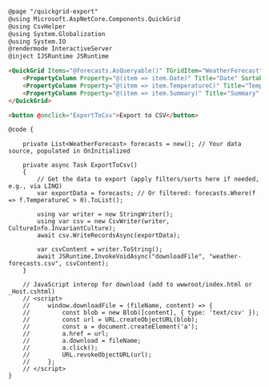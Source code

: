 ﻿```html
@page "/quickgrid-export"
@using Microsoft.AspNetCore.Components.QuickGrid
@using CsvHelper
@using System.Globalization
@using System.IO
@rendermode InteractiveServer
@inject IJSRuntime JSRuntime

<QuickGrid Items="@forecasts.AsQueryable()" TGridItem="WeatherForecast">
    <PropertyColumn Property="@(item => item.Date)" Title="Date" Sortable="true" />
    <PropertyColumn Property="@(item => item.TemperatureC)" Title="Temp. (C)" Sortable="true" />
    <PropertyColumn Property="@(item => item.Summary)" Title="Summary" />
</QuickGrid>

<button @onclick="ExportToCsv">Export to CSV</button>

@code {
```
```sharp
    private List<WeatherForecast> forecasts = new(); // Your data source, populated in OnInitialized

    private async Task ExportToCsv()
    {
        // Get the data to export (apply filters/sorts here if needed, e.g., via LINQ)
        var exportData = forecasts; // Or filtered: forecasts.Where(f => f.TemperatureC > 0).ToList();

        using var writer = new StringWriter();
        using var csv = new CsvWriter(writer, CultureInfo.InvariantCulture);
        await csv.WriteRecordsAsync(exportData);

        var csvContent = writer.ToString();
        await JSRuntime.InvokeVoidAsync("downloadFile", "weather-forecasts.csv", csvContent);
    }

    // JavaScript interop for download (add to wwwroot/index.html or _Host.cshtml)
    // <script>
    //     window.downloadFile = (fileName, content) => {
    //         const blob = new Blob([content], { type: 'text/csv' });
    //         const url = URL.createObjectURL(blob);
    //         const a = document.createElement('a');
    //         a.href = url;
    //         a.download = fileName;
    //         a.click();
    //         URL.revokeObjectURL(url);
    //     };
    // </script>
}
```